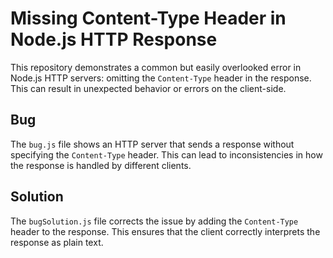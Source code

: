 # Missing Content-Type Header in Node.js HTTP Response

This repository demonstrates a common but easily overlooked error in Node.js HTTP servers: omitting the `Content-Type` header in the response.  This can result in unexpected behavior or errors on the client-side.

## Bug

The `bug.js` file shows an HTTP server that sends a response without specifying the `Content-Type` header.  This can lead to inconsistencies in how the response is handled by different clients.

## Solution

The `bugSolution.js` file corrects the issue by adding the `Content-Type` header to the response.  This ensures that the client correctly interprets the response as plain text.